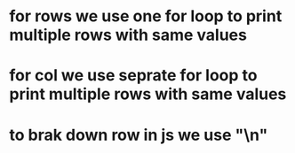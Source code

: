 # for  rows we use one for loop to print multiple rows with same values
# for  col we use seprate for loop to print multiple rows with same values
# to brak down row in js we use "\n"